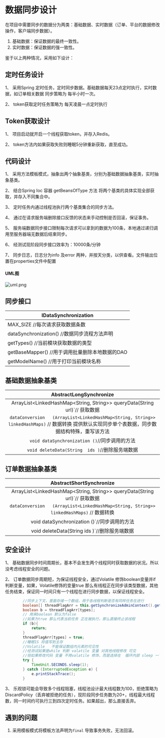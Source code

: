 # 数据同步设计

在项目中需要同步的数据分为两类：基础数据、实时数据（订单、平台的数据修改操作，客户端同步数据）。

1. 基础数据：保证数据的最终一致性。
2. 实时数据：保证数据的强一致性。

 

鉴于以上两种情况，采用如下设计：

## 定时任务设计

1、 采用Spring 定时任务，定时同步数据。基础数据每天23点定时执行，实时数据，如订单相关数据 同步策略为 每半小时一次。

2、 token获取定时任务策略为 每天凌晨一点定时执行

## Token获取设计

1、 项目启动就开启一个线程获取token，并存入Redis。

2、 token方法内如果获取失败则睡眠5分钟重新获取，直至成功。

## 代码设计

1、 采用方法模板模式，抽象出两个抽象基类，分别为基础数据抽象基类，实时抽象基类。

2、 结合Spring Ioc 容器 getBeansOfType 方法 将两个基类的具体实现全部获取，并存入不同集合中。

3、 定时任务内通过线程池执行两个基类集合的同步方法。

4、 通过在请求服务端删除接口反馈的状态来手动控制是否回滚，保证事务。

5、 服务端数据同步接口限制每次请求可以拿到的数据为100条，本地通过递归调用至服务器端无数据后结束同步。

6、 经测试现阶段同步接口效率为：10000条/分钟

7、 同步日志，日志分为info 及error 两种，并按天分类，以供查看。文件输出位置在properties文件中配置

####  UML图

![uml.png](https://i.loli.net/2019/07/23/5d36a25a5f13419240.png)

## 同步接口

| IDataSynchronization                            |
| ----------------------------------------------- |
| MAX_SIZE    //每次请求获取数据条数              |
| dataSynchronization() //数据同步流程方法声明    |
| getTypes()  //当前模块获取数据的类型            |
| getBaseMapper() //用于调用批量删除本地数据的DAO |
| getModelName() //用于打印当前模块名称           |



## 基础数据抽象基类

|                   AbstractLongSynchronize                    |
| :----------------------------------------------------------: |
| ArrayList<LinkedHashMap<String,   String>> queryData(String url)`// 获取数据 |
| `dataConversion   (ArrayList<LinkedHashMap<String, String>> linkedHashMaps)` // 数据转换 提供默认实现同步单个表数据，同步数据结构特殊，重写该方法 |
|        `void dataSynchronization ()`//同步调用的方法         |
|       `void deleteData(String  ids )`//删除服务端数据        |

 

## 订单数据抽象基类

|                   AbstractShortSynchronize                   |
| :----------------------------------------------------------: |
| ArrayList<LinkedHashMap<String,   String>> queryData(String url)`// 获取数据 |
| `dataConversion   (ArrayList<LinkedHashMap<String, String>> linkedHashMaps)` // 数据转换 |
|         void dataSynchronization ()`//同步调用的方法         |
|        void deleteData(String  ids )`//删除服务端数据        |



## 安全设计

1、 基础数据同步时间周期长，基本不会发生两个线程同时获取数据的状况。所以没考虑线程安全的问题。

2、 订单数据同步周期短，为保证线程安全，通过Volatile 修饰boolean变量并if判断变量，如果，Volatile修饰的变量true 那么有线程正在同步该类型数据，其他任务结束，保证同一时间只有一个线程在进行同步数据，以保证线程安全。

```java
 		//同步上下文，里面存储一个数组，用于各线程判断是否有同样任务在进行
		boolean[] threadFlagArr = this.getSynchronizeAdminContext().getThreadFlagArr();
        boolean b = threadFlagArr[types];
        // 用来boolean 默认为false
        //如果为true 那么代表当前任务 正在被执行，那么直接终止该线程
        if (b){
            return;
        }
        threadFlagArr[types] = true;
        //睡眠1S 将值写到主存  
		//Volatile   不能保证数组内元素的可见性
		//经测试如果是while 判断 valatile 变量 对其他线程修改 可见
		//但如果修改代码 变量 不用valatile 修饰，而是选择在  循环内部 sleep 一下，也能将工作内存的值从主存更新，个人理解，如果没sheep  那么工作内存没时间 将 值更到主存，同时也没时间 去主存更新值，睡了就闲了，就可以更新了
        try {
            TimeUnit.SECONDS.sleep(1);
        } catch (InterruptedException e) {
            e.printStackTrace();
        }
```



3、 乐观锁可能会导致多个线程阻塞，线程池设计最大线程数为100，拒绝策略为DiscardPolicy（丢弃被拒绝的任务），现阶段同步任务数为20+，线程最大线程数，同一时间约可执行三到四次定时任务。如果超出，那么直接丢弃。



## 遇到的问题

1. 采用模板模式将模板方法声明为`final` 导致事务失败，无法回滚。

    